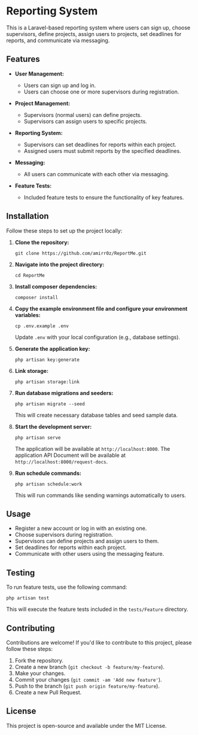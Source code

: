 
# Reporting System

This is a Laravel-based reporting system where users can sign up, choose supervisors, define projects, assign users to projects, set deadlines for reports, and communicate via messaging.

## Features

-   **User Management:**
    
    -   Users can sign up and log in.
    -   Users can choose one or more supervisors during registration.
-   **Project Management:**
    
    -   Supervisors (normal users) can define projects.
    -   Supervisors can assign users to specific projects.
-   **Reporting System:**
    
    -   Supervisors can set deadlines for reports within each project.
    -   Assigned users must submit reports by the specified deadlines.
-   **Messaging:**
    
    -   All users can communicate with each other via messaging.
-   **Feature Tests:**
    
    -   Included feature tests to ensure the functionality of key features.

## Installation

Follow these steps to set up the project locally:

1.  **Clone the repository:**
    
    `git clone https://github.com/amirr0z/ReportMe.git` 
    
2.  **Navigate into the project directory:**
    
    `cd ReportMe` 
    
3.  **Install composer dependencies:**
    
    
    `composer install` 
    
4.  **Copy the example environment file and configure your environment variables:**
    
    
    `cp .env.example .env` 
    
    Update `.env` with your local configuration (e.g., database settings).
    
5.  **Generate the application key:**
    
    
    `php artisan key:generate` 

6.  **Link storage:**


    `php artisan storage:link` 

7.  **Run database migrations and seeders:**
    
    
    `php artisan migrate --seed` 
    
    This will create necessary database tables and seed sample data.

8.  **Start the development server:**
    
    
    `php artisan serve` 
    
    The application will be available at `http://localhost:8000`.
    The application API Document will be available at `http://localhost:8000/request-docs`.
    
9.  **Run schedule commands:**
    
    `php artisan schedule:work` 
    
    This will run commands like sending warnings automatically to users.
    

## Usage

-   Register a new account or log in with an existing one.
-   Choose supervisors during registration.
-   Supervisors can define projects and assign users to them.
-   Set deadlines for reports within each project.
-   Communicate with other users using the messaging feature.

## Testing

To run feature tests, use the following command:

`php artisan test` 

This will execute the feature tests included in the `tests/Feature` directory.

## Contributing

Contributions are welcome! If you'd like to contribute to this project, please follow these steps:

1.  Fork the repository.
2.  Create a new branch (`git checkout -b feature/my-feature`).
3.  Make your changes.
4.  Commit your changes (`git commit -am 'Add new feature'`).
5.  Push to the branch (`git push origin feature/my-feature`).
6.  Create a new Pull Request.

## License

This project is open-source and available under the MIT License.
